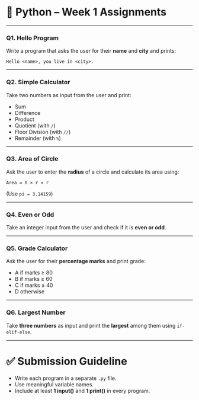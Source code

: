 # 🐍 Python – Week 1 Assignments

---

### **Q1. Hello Program**

Write a program that asks the user for their **name** and **city** and prints:

```
Hello <name>, you live in <city>.
```

---

### **Q2. Simple Calculator**

Take two numbers as input from the user and print:

* Sum
* Difference
* Product
* Quotient (with `/`)
* Floor Division (with `//`)
* Remainder (with `%`)

---

### **Q3. Area of Circle**

Ask the user to enter the **radius** of a circle and calculate its area using:

```
Area = π × r × r
```

(Use `pi = 3.14159`)

---

### **Q4. Even or Odd**

Take an integer input from the user and check if it is **even or odd**.

---

### **Q5. Grade Calculator**

Ask the user for their **percentage marks** and print grade:

* A if marks ≥ 80
* B if marks ≥ 60
* C if marks ≥ 40
* D otherwise

---

### **Q6. Largest Number**

Take **three numbers** as input and print the **largest** among them using `if-elif-else`.

---

# ✅ Submission Guideline

* Write each program in a separate `.py` file.
* Use meaningful variable names.
* Include at least **1 input()** and **1 print()** in every program.
